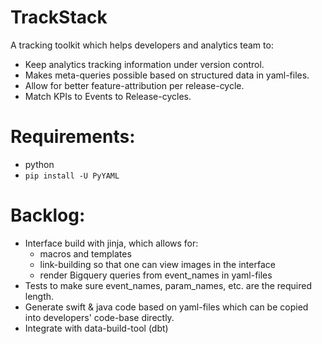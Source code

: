 # TrackStack

A tracking toolkit which helps developers and analytics team to:

- Keep analytics tracking information under version control.
- Makes meta-queries possible based on structured data in yaml-files.
- Allow for better feature-attribution per release-cycle.
- Match KPIs to Events to Release-cycles.

# Requirements:

- python
- `pip install -U PyYAML`

# Backlog:

- Interface build with jinja, which allows for:
  - macros and templates
  - link-building so that one can view images in the interface
  - render Bigquery queries from event_names in yaml-files
- Tests to make sure event_names, param_names, etc. are the required length.
- Generate swift & java code based on yaml-files which can be copied into developers' code-base directly.
- Integrate with data-build-tool (dbt)
